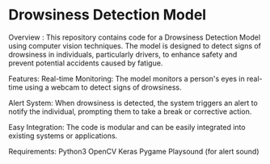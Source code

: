 # Drowsiness Detection Model
Overview :
This repository contains code for a Drowsiness Detection Model using computer vision techniques. The model is designed to detect signs of drowsiness in individuals, particularly drivers, to enhance safety and prevent potential accidents caused by fatigue.

Features:
Real-time Monitoring: The model monitors a person's eyes in real-time using a webcam to detect signs of drowsiness.

Alert System: When drowsiness is detected, the system triggers an alert to notify the individual, prompting them to take a break or corrective action.

Easy Integration: The code is modular and can be easily integrated into existing systems or applications.

Requirements:
Python3
OpenCV
Keras
Pygame
Playsound (for alert sound)

